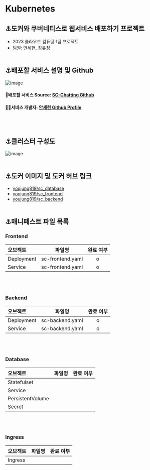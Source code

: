 # Kubernetes
## ⚓도커와 쿠버네티스로 웹서비스 배포하기 프로젝트
- 2023 클라우드 컴퓨팅 1팀 프로젝트
- 팀원: 안세현, 장유정
<br></br>

## ⚓배포할 서비스 설명 및 Github
![image](https://github.com/JangYouJung/Kubernetes/assets/80906691/d5f3c607-a055-4a77-a488-2edf3e5b5b99)

#### 🔗배포할 서비스 Source: [SC-Chatting Github](https://github.com/ash0814/sc_chatting)
#### 🧑‍💻서비스 개발자: [안세현 Github Profile](https://github.com/ash0814)
<br></br>

## ⚓클러스터 구성도
![image](https://github.com/JangYouJung/Kubernetes/assets/80906691/566f6c05-5cf6-4bc4-b253-9626489aec98)
<br></br>

## ⚓도커 이미지 및 도커 허브 링크
* [youjung819/sc_database](https://hub.docker.com/repository/docker/youjung819/sc_database/general)
* [youjung819/sc_frontend](https://hub.docker.com/repository/docker/youjung819/sc_frontend/general)
* [youjung819/sc_backend](https://hub.docker.com/repository/docker/youjung819/sc_backend/general)
<br></br>

## ⚓매니페스트 파일 목록
### Frontend
|오브젝트|파일명|완료 여부|
|:---|---------|:---------:|
|Deployment|sc-frontend.yaml|o|
|Service|sc-frontend.yaml|o|

<br></br>

### Backend
|오브젝트|파일명|완료 여부|
|:---|---------|:---------:|
|Deployment|sc-backend.yaml|o|
|Service|sc-backend.yaml|o|

<br></br>

### Database
|오브젝트|파일명|완료 여부|
|:---|---------|:---------:|
|Statefulset|||
|Service|||
|PersistentVolume|||
|Secret|||

<br></br>

### Ingress
|오브젝트|파일명|완료 여부|
|:---|---------|:---------:|
|Ingress|||
